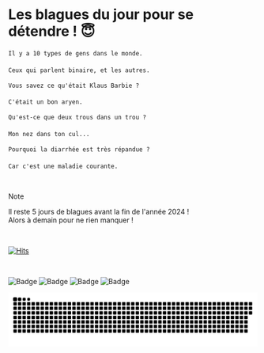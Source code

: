 
<h1>Les blagues du jour pour se détendre ! 😇</h1>

```diff
Il y a 10 types de gens dans le monde.

Ceux qui parlent binaire, et les autres.
```

```diff
Vous savez ce qu'était Klaus Barbie ?

C'était un bon aryen.
```

```diff
Qu'est-ce que deux trous dans un trou ?

Mon nez dans ton cul...
```

```diff
Pourquoi la diarrhée est très répandue ?

Car c'est une maladie courante.
```

<br/>

> [!NOTE]
> Il reste 5 jours de blagues avant la fin de l'année 2024 ! <br/>
> Alors à demain pour ne rien manquer !

<br/>


[![Hits](https://hits.seeyoufarm.com/api/count/incr/badge.svg?url=https%3A%2F%2Fgithub.com%2FClems02%2Fhit-counter&count_bg=%23003E80&title_bg=%235C9FE1&icon=powershell.svg&icon_color=%23FFFFFF&title=Visite&edge_flat=false)](https://hits.seeyoufarm.com)


<br/>


![Badge](https://img.shields.io/badge/Last%20updated%20on-white?style=for-the-badge&logo=clockify)   ![Badge](https://img.shields.io/badge/27/12-white?style=for-the-badge) ![Badge](https://img.shields.io/badge/at-white?style=for-the-badge) ![Badge](https://img.shields.io/badge/02:59-white?style=for-the-badge)


<p align="center">
 <img width="1000" src="assets/github-snake.svg" alt="snake"/>
</p>
